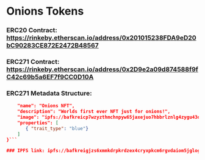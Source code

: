 # Onions Tokens

### ERC20 Contract: https://rinkeby.etherscan.io/address/0x201015238FDA9eD20bC90283CE872E2472B48567

### ERC271 Contract: https://rinkeby.etherscan.io/address/0x2D9e2a09d874588f9fC42c69b5a6EF7f9CC0D10A

### ERC271 Metadata Structure: 
```json {
    "name": "Onions NFT",
    "description": "Worlds first ever NFT just for onions!",
    "image": "ipfs://bafkreicp7wzyzthmchnpyw65jaxejuo7hbbrlznlg4zygu43drpuqhc2yi",
    "properties": [
       { "trait_type": "blue"}
    ]
}```

### IPFS link: ipfs://bafkreigjzs6xmmkdrpkrdzex4cryxpkcm6rgvdaiom5jgloghz66krtlra

